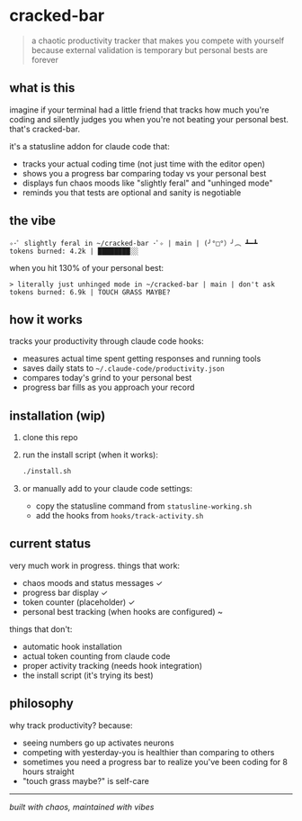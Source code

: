 # cracked-bar

> a chaotic productivity tracker that makes you compete with yourself because external validation is temporary but personal bests are forever

## what is this

imagine if your terminal had a little friend that tracks how much you're coding and silently judges you when you're not beating your personal best. that's cracked-bar.

it's a statusline addon for claude code that:
- tracks your actual coding time (not just time with the editor open)
- shows you a progress bar comparing today vs your personal best
- displays fun chaos moods like "slightly feral" and "unhinged mode"
- reminds you that tests are optional and sanity is negotiable

## the vibe

```
✧･ﾟ slightly feral in ~/cracked-bar ･ﾟ✧ | main | (╯°□°）╯︵ ┻━┻          tokens burned: 4.2k | ████████░░
```

when you hit 130% of your personal best:
```
> literally just unhinged mode in ~/cracked-bar | main | don't ask          tokens burned: 6.9k | TOUCH GRASS MAYBE?
```

## how it works

tracks your productivity through claude code hooks:
- measures actual time spent getting responses and running tools
- saves daily stats to `~/.claude-code/productivity.json`
- compares today's grind to your personal best
- progress bar fills as you approach your record

## installation (wip)

1. clone this repo
2. run the install script (when it works):
   ```bash
   ./install.sh
   ```

3. or manually add to your claude code settings:
   - copy the statusline command from `statusline-working.sh`
   - add the hooks from `hooks/track-activity.sh`

## current status

very much work in progress. things that work:
- chaos moods and status messages ✓
- progress bar display ✓
- token counter (placeholder) ✓
- personal best tracking (when hooks are configured) ~

things that don't:
- automatic hook installation
- actual token counting from claude code
- proper activity tracking (needs hook integration)
- the install script (it's trying its best)

## philosophy

why track productivity? because:
- seeing numbers go up activates neurons
- competing with yesterday-you is healthier than comparing to others
- sometimes you need a progress bar to realize you've been coding for 8 hours straight
- "touch grass maybe?" is self-care

---

*built with chaos, maintained with vibes*